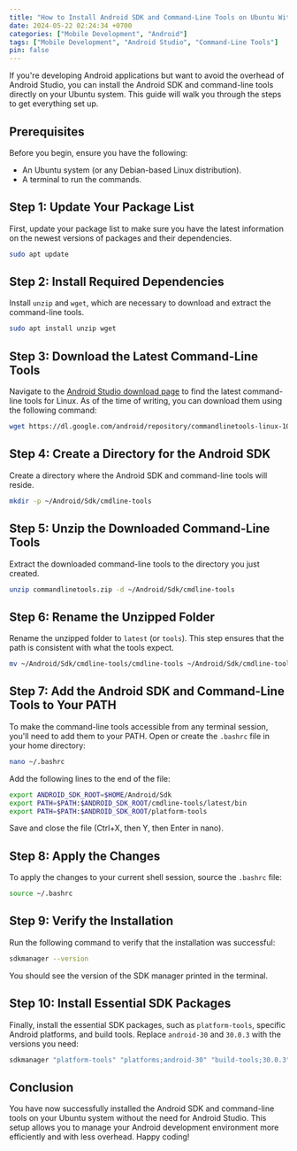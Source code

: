 ```yaml
---
title: "How to Install Android SDK and Command-Line Tools on Ubuntu Without Android Studio"
date: 2024-05-22 02:24:34 +0700
categories: ["Mobile Development", "Android"]
tags: ["Mobile Development", "Android Studio", "Command-Line Tools"]
pin: false
---
```


If you're developing Android applications but want to avoid the overhead of Android Studio, you can install the Android SDK and command-line tools directly on your Ubuntu system. This guide will walk you through the steps to get everything set up.

## Prerequisites

Before you begin, ensure you have the following:

- An Ubuntu system (or any Debian-based Linux distribution).
- A terminal to run the commands.

## Step 1: Update Your Package List

First, update your package list to make sure you have the latest information on the newest versions of packages and their dependencies.

```bash
sudo apt update
```

## Step 2: Install Required Dependencies

Install `unzip` and `wget`, which are necessary to download and extract the command-line tools.

```bash
sudo apt install unzip wget
```

## Step 3: Download the Latest Command-Line Tools

Navigate to the [Android Studio download page](https://developer.android.com/studio#command-tools) to find the latest command-line tools for Linux. As of the time of writing, you can download them using the following command:

```bash
wget https://dl.google.com/android/repository/commandlinetools-linux-10406996_latest.zip -O commandlinetools.zip
```

## Step 4: Create a Directory for the Android SDK

Create a directory where the Android SDK and command-line tools will reside.

```bash
mkdir -p ~/Android/Sdk/cmdline-tools
```

## Step 5: Unzip the Downloaded Command-Line Tools

Extract the downloaded command-line tools to the directory you just created.

```bash
unzip commandlinetools.zip -d ~/Android/Sdk/cmdline-tools
```

## Step 6: Rename the Unzipped Folder

Rename the unzipped folder to `latest` (or `tools`). This step ensures that the path is consistent with what the tools expect.

```bash
mv ~/Android/Sdk/cmdline-tools/cmdline-tools ~/Android/Sdk/cmdline-tools/latest
```

## Step 7: Add the Android SDK and Command-Line Tools to Your PATH

To make the command-line tools accessible from any terminal session, you'll need to add them to your PATH. Open or create the `.bashrc` file in your home directory:

```bash
nano ~/.bashrc
```

Add the following lines to the end of the file:

```bash
export ANDROID_SDK_ROOT=$HOME/Android/Sdk
export PATH=$PATH:$ANDROID_SDK_ROOT/cmdline-tools/latest/bin
export PATH=$PATH:$ANDROID_SDK_ROOT/platform-tools
```

Save and close the file (Ctrl+X, then Y, then Enter in nano).

## Step 8: Apply the Changes

To apply the changes to your current shell session, source the `.bashrc` file:

```bash
source ~/.bashrc
```

## Step 9: Verify the Installation

Run the following command to verify that the installation was successful:

```bash
sdkmanager --version
```

You should see the version of the SDK manager printed in the terminal.

## Step 10: Install Essential SDK Packages

Finally, install the essential SDK packages, such as `platform-tools`, specific Android platforms, and build tools. Replace `android-30` and `30.0.3` with the versions you need:

```bash
sdkmanager "platform-tools" "platforms;android-30" "build-tools;30.0.3"
```

## Conclusion

You have now successfully installed the Android SDK and command-line tools on your Ubuntu system without the need for Android Studio. This setup allows you to manage your Android development environment more efficiently and with less overhead. Happy coding!
